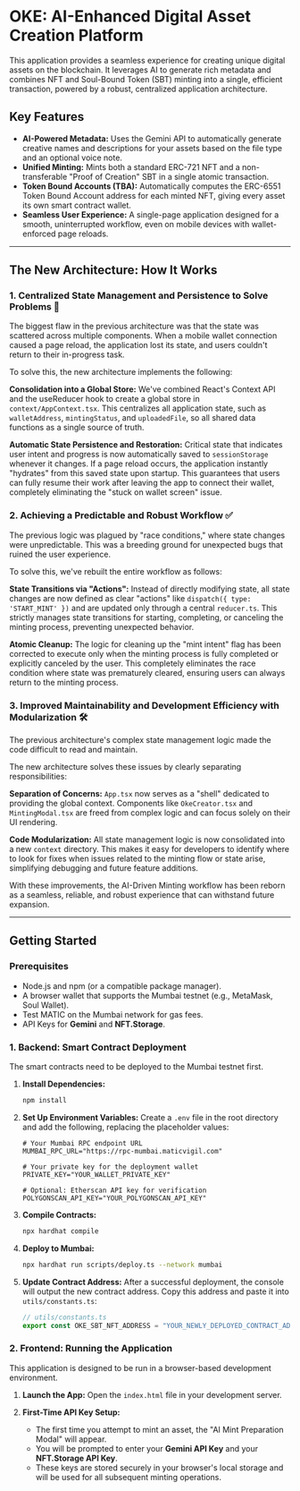 # OKE: AI-Enhanced Digital Asset Creation Platform

This application provides a seamless experience for creating unique digital assets on the blockchain. It leverages AI to generate rich metadata and combines NFT and Soul-Bound Token (SBT) minting into a single, efficient transaction, powered by a robust, centralized application architecture.

## Key Features

- **AI-Powered Metadata:** Uses the Gemini API to automatically generate creative names and descriptions for your assets based on the file type and an optional voice note.
- **Unified Minting:** Mints both a standard ERC-721 NFT and a non-transferable "Proof of Creation" SBT in a single atomic transaction.
- **Token Bound Accounts (TBA):** Automatically computes the ERC-6551 Token Bound Account address for each minted NFT, giving every asset its own smart contract wallet.
- **Seamless User Experience:** A single-page application designed for a smooth, uninterrupted workflow, even on mobile devices with wallet-enforced page reloads.

---

## The New Architecture: How It Works

### 1. Centralized State Management and Persistence to Solve Problems 💾
The biggest flaw in the previous architecture was that the state was scattered across multiple components. When a mobile wallet connection caused a page reload, the application lost its state, and users couldn't return to their in-progress task.

To solve this, the new architecture implements the following:

**Consolidation into a Global Store:** We've combined React's Context API and the useReducer hook to create a global store in `context/AppContext.tsx`. This centralizes all application state, such as `walletAddress`, `mintingStatus`, and `uploadedFile`, so all shared data functions as a single source of truth.

**Automatic State Persistence and Restoration:** Critical state that indicates user intent and progress is now automatically saved to `sessionStorage` whenever it changes. If a page reload occurs, the application instantly "hydrates" from this saved state upon startup. This guarantees that users can fully resume their work after leaving the app to connect their wallet, completely eliminating the "stuck on wallet screen" issue.

### 2. Achieving a Predictable and Robust Workflow ✅
The previous logic was plagued by "race conditions," where state changes were unpredictable. This was a breeding ground for unexpected bugs that ruined the user experience.

To solve this, we've rebuilt the entire workflow as follows:

**State Transitions via "Actions":** Instead of directly modifying state, all state changes are now defined as clear "actions" like `dispatch({ type: 'START_MINT' })` and are updated only through a central `reducer.ts`. This strictly manages state transitions for starting, completing, or canceling the minting process, preventing unexpected behavior.

**Atomic Cleanup:** The logic for cleaning up the "mint intent" flag has been corrected to execute only when the minting process is fully completed or explicitly canceled by the user. This completely eliminates the race condition where state was prematurely cleared, ensuring users can always return to the minting process.

### 3. Improved Maintainability and Development Efficiency with Modularization 🛠️
The previous architecture's complex state management logic made the code difficult to read and maintain.

The new architecture solves these issues by clearly separating responsibilities:

**Separation of Concerns:** `App.tsx` now serves as a "shell" dedicated to providing the global context. Components like `OkeCreator.tsx` and `MintingModal.tsx` are freed from complex logic and can focus solely on their UI rendering.

**Code Modularization:** All state management logic is now consolidated into a new `context` directory. This makes it easy for developers to identify where to look for fixes when issues related to the minting flow or state arise, simplifying debugging and future feature additions.

With these improvements, the AI-Driven Minting workflow has been reborn as a seamless, reliable, and robust experience that can withstand future expansion.

---

## Getting Started

### Prerequisites

- Node.js and npm (or a compatible package manager).
- A browser wallet that supports the Mumbai testnet (e.g., MetaMask, Soul Wallet).
- Test MATIC on the Mumbai network for gas fees.
- API Keys for **Gemini** and **NFT.Storage**.

### 1. Backend: Smart Contract Deployment

The smart contracts need to be deployed to the Mumbai testnet first.

1.  **Install Dependencies:**
    ```bash
    npm install
    ```

2.  **Set Up Environment Variables:**
    Create a `.env` file in the root directory and add the following, replacing the placeholder values:
    ```
    # Your Mumbai RPC endpoint URL
    MUMBAI_RPC_URL="https://rpc-mumbai.maticvigil.com"

    # Your private key for the deployment wallet
    PRIVATE_KEY="YOUR_WALLET_PRIVATE_KEY"

    # Optional: Etherscan API key for verification
    POLYGONSCAN_API_KEY="YOUR_POLYGONSCAN_API_KEY"
    ```

3.  **Compile Contracts:**
    ```bash
    npx hardhat compile
    ```

4.  **Deploy to Mumbai:**
    ```bash
    npx hardhat run scripts/deploy.ts --network mumbai
    ```

5.  **Update Contract Address:**
    After a successful deployment, the console will output the new contract address. Copy this address and paste it into `utils/constants.ts`:

    ```typescript
    // utils/constants.ts
    export const OKE_SBT_NFT_ADDRESS = "YOUR_NEWLY_DEPLOYED_CONTRACT_ADDRESS";
    ```

### 2. Frontend: Running the Application

This application is designed to be run in a browser-based development environment.

1.  **Launch the App:** Open the `index.html` file in your development server.

2.  **First-Time API Key Setup:**
    - The first time you attempt to mint an asset, the "AI Mint Preparation Modal" will appear.
    - You will be prompted to enter your **Gemini API Key** and your **NFT.Storage API Key**.
    - These keys are stored securely in your browser's local storage and will be used for all subsequent minting operations.